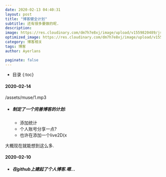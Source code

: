 ```yaml
---
date: 2020-02-13 04:40:31
layout: post
title: "博客健全计划"
subtitle: 还有很多要做的呢.
description:
image: https://res.cloudinary.com/dm7h7e8xj/image/upload/v1559820489/js-code_n83m7a.jpg
optimized_image: https://res.cloudinary.com/dm7h7e8xj/image/upload/v1559820489/js-code_n83m7a.jpg
category: 博客相关
tags: 博客
author: Ayerlans

paginate: false
---
```


* 目录
{:toc}
#### 2020-02-14

<style type="text/css">list-style:none;</style>
<p>/assets/muse/1.mp3</p>

- ##### 制定了一个完善博客的计划:

  - 添加统计
  - 个人账号分享一点?
  - 也许在添加一个live2D(x

大概现在就能想到这么多.

#### 2020-02-10

- #####  在github上建起了个人博客.嗯...

